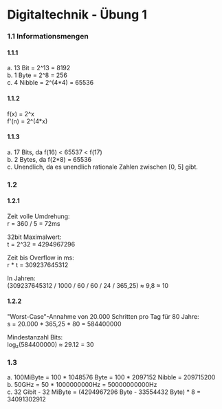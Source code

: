 # Digitaltechnik - Übung 1

### 1.1 Informationsmengen
#### 1.1.1
a. 13 Bit = 2^13 = 8192  
b. 1 Byte = 2^8 = 256  
c. 4 Nibble = 2^(4*4) = 65536

#### 1.1.2
f(x) = 2^x  
f'(n) = 2^(4*x)

#### 1.1.3
a. 17 Bits, da f(16) < 65537 < f(17)  
b. 2 Bytes, da f(2*8) = 65536  
c. Unendlich, da es unendlich rationale Zahlen zwischen [0, 5] gibt.

### 1.2
#### 1.2.1
Zeit volle Umdrehung:  
r = 360 / 5 = 72ms

32bit Maximalwert:  
t = 2^32 = 4294967296

Zeit bis Overflow in ms:  
r * t = 309237645312

In Jahren:  
(309237645312 / 1000 / 60 / 60 / 24 / 365,25) ≈ 9,8 ≈ 10

#### 1.2.2
"Worst-Case"-Annahme von 20.000 Schritten pro Tag für 80 Jahre:  
s = 20.000 * 365,25 * 80 = 584400000

Mindestanzahl Bits:  
log₂(584400000) ≈ 29.12 = 30


### 1.3
a. 100MiByte = 100 * 1048576 Byte = 100 * 2097152 Nibble = 209715200  
b. 50GHz = 50 * 1000000000Hz = 50000000000Hz  
c. 32 Gibit - 32 MiByte = (4294967296 Byte - 33554432 Byte) * 8 = 34091302912

